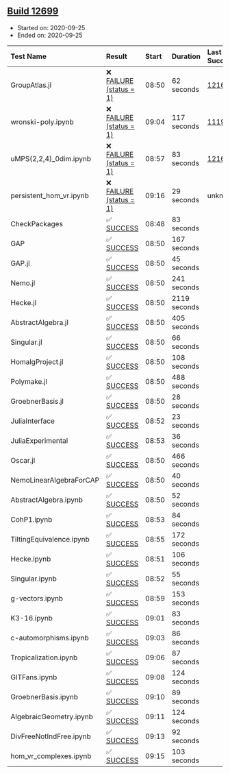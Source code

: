 ## [Build 12699](https://oscarci.mathematik.uni-kl.de/job/oscar/12699/)

* Started on: 2020-09-25
* Ended on: 2020-09-25

| Test Name    | Result | Start | Duration | Last Success | First Failure |
|:-------------|:-------|:------|:---------|:-------------|:--------------|
| GroupAtlas.jl | ❌ [FAILURE (status = 1)](https://oscarci.mathematik.uni-kl.de/job/oscar/12699/artifact/logs/build-12699/GroupAtlas.jl.log) | 08:50 | 62 seconds | [12167](https://oscarci.mathematik.uni-kl.de/job/oscar/12167/) | [12168](https://oscarci.mathematik.uni-kl.de/job/oscar/12168/) |
| wronski-poly.ipynb | ❌ [FAILURE (status = 1)](https://oscarci.mathematik.uni-kl.de/job/oscar/12699/artifact/logs/build-12699/wronski-poly.ipynb.log) | 09:04 | 117 seconds | [11192](https://oscarci.mathematik.uni-kl.de/job/oscar/11192/) | [11193](https://oscarci.mathematik.uni-kl.de/job/oscar/11193/) |
| uMPS(2,2,4)_0dim.ipynb | ❌ [FAILURE (status = 1)](https://oscarci.mathematik.uni-kl.de/job/oscar/12699/artifact/logs/build-12699/uMPS-2-2-4-_0dim.ipynb.log) | 08:57 | 83 seconds | [12167](https://oscarci.mathematik.uni-kl.de/job/oscar/12167/) | [12168](https://oscarci.mathematik.uni-kl.de/job/oscar/12168/) |
| persistent_hom_vr.ipynb | ❌ [FAILURE (status = 1)](https://oscarci.mathematik.uni-kl.de/job/oscar/12699/artifact/logs/build-12699/persistent_hom_vr.ipynb.log) | 09:16 | 29 seconds | unknown | unknown |
| CheckPackages | ✅ [SUCCESS](https://oscarci.mathematik.uni-kl.de/job/oscar/12699/artifact/logs/build-12699/CheckPackages.log) | 08:48 | 83 seconds |  |  |
| GAP | ✅ [SUCCESS](https://oscarci.mathematik.uni-kl.de/job/oscar/12699/artifact/logs/build-12699/GAP.log) | 08:50 | 167 seconds |  |  |
| GAP.jl | ✅ [SUCCESS](https://oscarci.mathematik.uni-kl.de/job/oscar/12699/artifact/logs/build-12699/GAP.jl.log) | 08:50 | 45 seconds |  |  |
| Nemo.jl | ✅ [SUCCESS](https://oscarci.mathematik.uni-kl.de/job/oscar/12699/artifact/logs/build-12699/Nemo.jl.log) | 08:50 | 241 seconds |  |  |
| Hecke.jl | ✅ [SUCCESS](https://oscarci.mathematik.uni-kl.de/job/oscar/12699/artifact/logs/build-12699/Hecke.jl.log) | 08:50 | 2119 seconds |  |  |
| AbstractAlgebra.jl | ✅ [SUCCESS](https://oscarci.mathematik.uni-kl.de/job/oscar/12699/artifact/logs/build-12699/AbstractAlgebra.jl.log) | 08:50 | 405 seconds |  |  |
| Singular.jl | ✅ [SUCCESS](https://oscarci.mathematik.uni-kl.de/job/oscar/12699/artifact/logs/build-12699/Singular.jl.log) | 08:50 | 66 seconds |  |  |
| HomalgProject.jl | ✅ [SUCCESS](https://oscarci.mathematik.uni-kl.de/job/oscar/12699/artifact/logs/build-12699/HomalgProject.jl.log) | 08:50 | 108 seconds |  |  |
| Polymake.jl | ✅ [SUCCESS](https://oscarci.mathematik.uni-kl.de/job/oscar/12699/artifact/logs/build-12699/Polymake.jl.log) | 08:50 | 488 seconds |  |  |
| GroebnerBasis.jl | ✅ [SUCCESS](https://oscarci.mathematik.uni-kl.de/job/oscar/12699/artifact/logs/build-12699/GroebnerBasis.jl.log) | 08:50 | 28 seconds |  |  |
| JuliaInterface | ✅ [SUCCESS](https://oscarci.mathematik.uni-kl.de/job/oscar/12699/artifact/logs/build-12699/JuliaInterface.log) | 08:52 | 23 seconds |  |  |
| JuliaExperimental | ✅ [SUCCESS](https://oscarci.mathematik.uni-kl.de/job/oscar/12699/artifact/logs/build-12699/JuliaExperimental.log) | 08:53 | 36 seconds |  |  |
| Oscar.jl | ✅ [SUCCESS](https://oscarci.mathematik.uni-kl.de/job/oscar/12699/artifact/logs/build-12699/Oscar.jl.log) | 08:50 | 466 seconds |  |  |
| NemoLinearAlgebraForCAP | ✅ [SUCCESS](https://oscarci.mathematik.uni-kl.de/job/oscar/12699/artifact/logs/build-12699/NemoLinearAlgebraForCAP.log) | 08:50 | 40 seconds |  |  |
| AbstractAlgebra.ipynb | ✅ [SUCCESS](https://oscarci.mathematik.uni-kl.de/job/oscar/12699/artifact/logs/build-12699/AbstractAlgebra.ipynb.log) | 08:50 | 52 seconds |  |  |
| CohP1.ipynb | ✅ [SUCCESS](https://oscarci.mathematik.uni-kl.de/job/oscar/12699/artifact/logs/build-12699/CohP1.ipynb.log) | 08:53 | 84 seconds |  |  |
| TiltingEquivalence.ipynb | ✅ [SUCCESS](https://oscarci.mathematik.uni-kl.de/job/oscar/12699/artifact/logs/build-12699/TiltingEquivalence.ipynb.log) | 08:55 | 172 seconds |  |  |
| Hecke.ipynb | ✅ [SUCCESS](https://oscarci.mathematik.uni-kl.de/job/oscar/12699/artifact/logs/build-12699/Hecke.ipynb.log) | 08:51 | 106 seconds |  |  |
| Singular.ipynb | ✅ [SUCCESS](https://oscarci.mathematik.uni-kl.de/job/oscar/12699/artifact/logs/build-12699/Singular.ipynb.log) | 08:52 | 55 seconds |  |  |
| g-vectors.ipynb | ✅ [SUCCESS](https://oscarci.mathematik.uni-kl.de/job/oscar/12699/artifact/logs/build-12699/g-vectors.ipynb.log) | 08:59 | 153 seconds |  |  |
| K3-16.ipynb | ✅ [SUCCESS](https://oscarci.mathematik.uni-kl.de/job/oscar/12699/artifact/logs/build-12699/K3-16.ipynb.log) | 09:01 | 83 seconds |  |  |
| c-automorphisms.ipynb | ✅ [SUCCESS](https://oscarci.mathematik.uni-kl.de/job/oscar/12699/artifact/logs/build-12699/c-automorphisms.ipynb.log) | 09:03 | 86 seconds |  |  |
| Tropicalization.ipynb | ✅ [SUCCESS](https://oscarci.mathematik.uni-kl.de/job/oscar/12699/artifact/logs/build-12699/Tropicalization.ipynb.log) | 09:06 | 87 seconds |  |  |
| GITFans.ipynb | ✅ [SUCCESS](https://oscarci.mathematik.uni-kl.de/job/oscar/12699/artifact/logs/build-12699/GITFans.ipynb.log) | 09:08 | 124 seconds |  |  |
| GroebnerBasis.ipynb | ✅ [SUCCESS](https://oscarci.mathematik.uni-kl.de/job/oscar/12699/artifact/logs/build-12699/GroebnerBasis.ipynb.log) | 09:10 | 89 seconds |  |  |
| AlgebraicGeometry.ipynb | ✅ [SUCCESS](https://oscarci.mathematik.uni-kl.de/job/oscar/12699/artifact/logs/build-12699/AlgebraicGeometry.ipynb.log) | 09:11 | 124 seconds |  |  |
| DivFreeNotIndFree.ipynb | ✅ [SUCCESS](https://oscarci.mathematik.uni-kl.de/job/oscar/12699/artifact/logs/build-12699/DivFreeNotIndFree.ipynb.log) | 09:13 | 92 seconds |  |  |
| hom_vr_complexes.ipynb | ✅ [SUCCESS](https://oscarci.mathematik.uni-kl.de/job/oscar/12699/artifact/logs/build-12699/hom_vr_complexes.ipynb.log) | 09:15 | 103 seconds |  |  |
